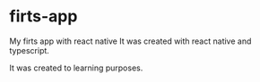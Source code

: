 # firts-app
My firts app with react native
It was created with react native and typescript.


It was created to learning purposes.
